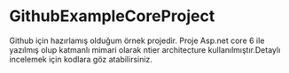 # GithubExampleCoreProject
Github için hazırlamış olduğum örnek projedir.
Proje Asp.net core 6 ile yazılmış olup katmanlı mimari olarak ntier architecture kullanılmıştır.Detaylı incelemek için kodlara göz atabilirsiniz.

